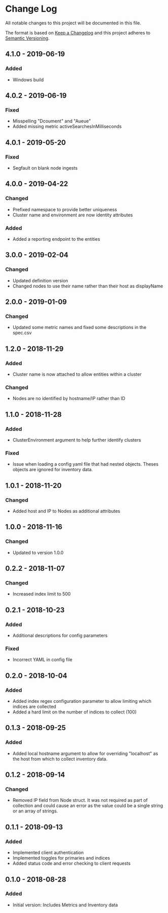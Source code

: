 # Change Log

All notable changes to this project will be documented in this file.

The format is based on [Keep a Changelog](http://keepachangelog.com/)
and this project adheres to [Semantic Versioning](http://semver.org/).

## 4.1.0 - 2019-06-19
### Added
- Windows build

## 4.0.2 - 2019-06-19
### Fixed
- Misspelling "Dcoument" and "Aueue"
- Added missing metric activeSearchesInMilliseconds 

## 4.0.1 - 2019-05-20
### Fixed
- Segfault on blank node ingests
 
## 4.0.0 - 2019-04-22
### Changed
- Prefixed namespace to provide better uniqueness
- Cluster name and environment are now identity attributes
### Added
- Added a reporting endpoint to the entities


## 3.0.0 - 2019-02-04
### Changed
- Updated definition version
- Changed nodes to use their name rather than their host as displayName

## 2.0.0 - 2019-01-09
### Changed
- Updated some metric names and fixed some descriptions in the spec.csv

## 1.2.0 - 2018-11-29
### Added
- Cluster name is now attached to allow entities within a cluster
### Changed
- Nodes are no identified by hostname/IP rather than ID

## 1.1.0 - 2018-11-28
### Added
- ClusterEnvironment argument to help further identify clusters
### Fixed
- Issue when loading a config yaml file that had nested objects. Theses objects are ignored for inventory data.

## 1.0.1 - 2018-11-20
### Changed
- Added host and IP to Nodes as additional attributes

## 1.0.0 - 2018-11-16
### Changed
- Updated to version 1.0.0

## 0.2.2 - 2018-11-07
### Changed
- Increased index limit to 500

## 0.2.1 - 2018-10-23
### Added
- Additional descriptions for config parameters
### Fixed
- Incorrect YAML in config file

## 0.2.0 - 2018-10-04
### Added
- Added index regex configuration parameter to allow limiting which indices are collected
- Added a hard limit on the number of indices to collect (100)

## 0.1.3 - 2018-09-25
### Added
- Added local hostname argument to allow for overriding "localhost" as the host from which to collect inventory data.

## 0.1.2 - 2018-09-14
### Changed
- Removed IP field from Node struct. It was not required as part of collection and could cause an error as the value could be a single string or an array of strings.

## 0.1.1 - 2018-09-13
### Added
- Implemented client authentication
- Implemented toggles for primaries and indices 
- Added status code and error checking to client requests

## 0.1.0 - 2018-08-28
### Added
- Initial version: Includes Metrics and Inventory data

